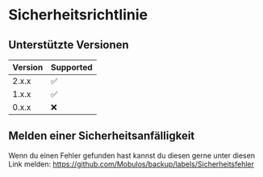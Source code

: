 # Sicherheitsrichtlinie

## Unterstützte Versionen


| Version | Supported          |
| ------- | ------------------ |
| 2.x.x   | :white_check_mark: |
| 1.x.x   | :white_check_mark: |
| 0.x.x   | :x:                |


## Melden einer Sicherheitsanfälligkeit
Wenn du einen Fehler gefunden hast kannst du diesen gerne unter diesen Link melden:
https://github.com/Mobulos/backup/labels/Sicherheitsfehler
